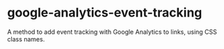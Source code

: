 google-analytics-event-tracking
===============================

A method to add event tracking with Google Analytics to links, using CSS class names.
